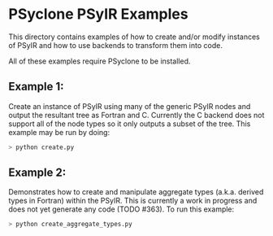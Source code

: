 <!--
BSD 3-Clause License

Copyright (c) 2019, Science and Technology Facilities Council.
All rights reserved.

Redistribution and use in source and binary forms, with or without
modification, are permitted provided that the following conditions are met:

* Redistributions of source code must retain the above copyright notice, this
  list of conditions and the following disclaimer.

* Redistributions in binary form must reproduce the above copyright notice,
  this list of conditions and the following disclaimer in the documentation
  and/or other materials provided with the distribution.

* Neither the name of the copyright holder nor the names of its
  contributors may be used to endorse or promote products derived from
  this software without specific prior written permission.

THIS SOFTWARE IS PROVIDED BY THE COPYRIGHT HOLDERS AND CONTRIBUTORS
"AS IS" AND ANY EXPRESS OR IMPLIED WARRANTIES, INCLUDING, BUT NOT
LIMITED TO, THE IMPLIED WARRANTIES OF MERCHANTABILITY AND FITNESS
FOR A PARTICULAR PURPOSE ARE DISCLAIMED. IN NO EVENT SHALL THE
COPYRIGHT HOLDER OR CONTRIBUTORS BE LIABLE FOR ANY DIRECT, INDIRECT,
INCIDENTAL, SPECIAL, EXEMPLARY, OR CONSEQUENTIAL DAMAGES (INCLUDING,
BUT NOT LIMITED TO, PROCUREMENT OF SUBSTITUTE GOODS OR SERVICES;
LOSS OF USE, DATA, OR PROFITS; OR BUSINESS INTERRUPTION) HOWEVER
CAUSED AND ON ANY THEORY OF LIABILITY, WHETHER IN CONTRACT, STRICT
LIABILITY, OR TORT (INCLUDING NEGLIGENCE OR OTHERWISE) ARISING IN
ANY WAY OUT OF THE USE OF THIS SOFTWARE, EVEN IF ADVISED OF THE
POSSIBILITY OF SUCH DAMAGE.

Author R. W. Ford, STFC Daresbury Lab
-->

# PSyclone PSyIR Examples

This directory contains examples of how to create and/or modify
instances of PSyIR and how to use backends to transform them into
code.

All of these examples require PSyclone to be installed.

## Example 1:

Create an instance of PSyIR using many of the generic PSyIR nodes and
output the resultant tree as Fortran and C. Currently the C
backend does not support all of the node types so it only outputs a
subset of the tree. This example may be run by doing:

```sh
> python create.py
```

## Example 2:

Demonstrates how to create and manipulate aggregate types (a.k.a.
derived types in Fortran) within the PSyIR. This is currently a
work in progress and does not yet generate any code (TODO #363).
To run this example:

```sh
> python create_aggregate_types.py
```
